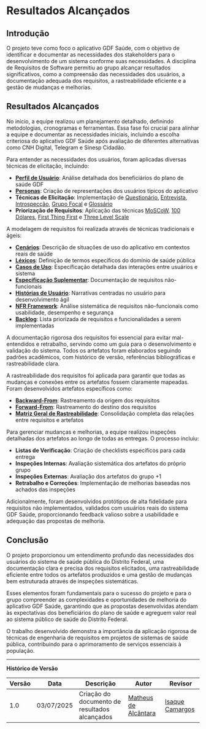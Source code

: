 # Resultados Alcançados

## Introdução

O projeto teve como foco o aplicativo GDF Saúde, com o objetivo de identificar e documentar as necessidades dos stakeholders para o desenvolvimento de um sistema conforme suas necessidades. A disciplina de Requisitos de Software permitiu ao grupo alcançar resultados significativos, como a compreensão das necessidades dos usuários, a documentação adequada dos requisitos, a rastreabilidade eficiente e a gestão de mudanças e melhorias.

## Resultados Alcançados

No início, a equipe realizou um planejamento detalhado, definindo metodologias, cronogramas e ferramentas. Essa fase foi crucial para alinhar a equipe e documentar as necessidades iniciais, incluindo a escolha criteriosa do aplicativo GDF Saúde após avaliação de diferentes alternativas como CNH Digital, Telegram e Sinesp Cidadão.

Para entender as necessidades dos usuários, foram aplicadas diversas técnicas de elicitação, incluindo: <br>
- [**Perfil de Usuário**](../elicitacao/perfil.md): Análise detalhada dos beneficiários do plano de saúde GDF <br>
- [**Personas**](../elicitacao/personas.md): Criação de representações dos usuários típicos do aplicativo <br>
- **Técnicas de Elicitação**: Implementação de [Questionário](../elicitacao/tecnicas/questionario.md), [Entrevista](../elicitacao/tecnicas/entrevista.md), [Introspecção](../elicitacao/tecnicas/introspeccao.md), [Grupo Focal](../elicitacao/tecnicas/grupo_focal.md) e [Glossário](../elicitacao/tecnicas/glossario.md) <br>
- **Priorização de Requisitos**: Aplicação das técnicas [MoSCoW](../elicitacao/priorizacao/moscow.md), [100 Dólares](../elicitacao/priorizacao/dolares100.md), [First Thing First](../elicitacao/priorizacao/first_thing_first.md) e [Three Level Scale](../elicitacao/priorizacao/threeLevelScale.md) <br>

A modelagem de requisitos foi realizada através de técnicas tradicionais e ágeis:
- [**Cenários**](../modelagem/tradicional_final/cenarios.md): Descrição de situações de uso do aplicativo em contextos reais de saúde
- [**Léxicos**](../modelagem/tradicional_final/lexicos.md): Definição de termos específicos do domínio de saúde pública
- [**Casos de Uso**](../modelagem/tradicional_final/casos_de_usos.md): Especificação detalhada das interações entre usuários e sistema
- [**Especificação Suplementar**](../modelagem/tradicional_final/especificacao-suplementar.md): Documentação de requisitos não-funcionais
- [**Histórias de Usuário**](../modelagem/metodos_ageis/historias_todos02.md): Narrativas centradas no usuário para desenvolvimento ágil
- [**NFR Framework**](../modelagem/metodos_ageis/nfr.md): Análise sistemática de requisitos não-funcionais como usabilidade, desempenho e segurança
- [**Backlog**](../modelagem/metodos_ageis/backlog.md): Lista priorizada de requisitos e funcionalidades a serem implementadas

A documentação rigorosa dos requisitos foi essencial para evitar mal-entendidos e retrabalho, servindo como um guia para o desenvolvimento e validação do sistema. Todos os artefatos foram elaborados seguindo padrões acadêmicos, com histórico de versão, referências bibliográficas e rastreabilidade clara.

A rastreabilidade dos requisitos foi aplicada para garantir que todas as mudanças e conexões entre os artefatos fossem claramente mapeadas. Foram desenvolvidos artefatos específicos como:
- [**Backward-From**](../pos-rastreabilidade/backward_from.md): Rastreamento da origem dos requisitos
- [**Forward-From**](../pos-rastreabilidade/forward_from.md): Rastreamento do destino dos requisitos
- [**Matriz Geral de Rastreabilidade**](../pos-rastreabilidade/matriz_geral.md): Consolidação completa das relações entre requisitos e artefatos

Para gerenciar mudanças e melhorias, a equipe realizou inspeções detalhadas dos artefatos ao longo de todas as entregas. O processo incluiu:
- **Listas de Verificação**: Criação de checklists específicos para cada entrega
- **Inspeções Internas**: Avaliação sistemática dos artefatos do próprio grupo
- **Inspeções Externas**: Avaliação dos artefatos do grupo +1
- **Retrabalho e Correções**: Implementação de melhorias baseadas nos achados das inspeções

Adicionalmente, foram desenvolvidos protótipos de alta fidelidade para requisitos não implementados, validados com usuários reais do sistema GDF Saúde, proporcionando feedback valioso sobre a usabilidade e adequação das propostas de melhoria.

## Conclusão

O projeto proporcionou um entendimento profundo das necessidades dos usuários do sistema de saúde pública do Distrito Federal, uma documentação clara e precisa dos requisitos elicitados, uma rastreabilidade eficiente entre todos os artefatos produzidos e uma gestão de mudanças bem estruturada através de inspeções sistemáticas. 

Esses elementos foram fundamentais para o sucesso do projeto e para o grupo compreender as complexidades e oportunidades de melhoria do aplicativo GDF Saúde, garantindo que as propostas desenvolvidas atendam às expectativas dos beneficiários do plano de saúde e agreguem valor real ao sistema público de saúde do Distrito Federal.

O trabalho desenvolvido demonstra a importância da aplicação rigorosa de técnicas de engenharia de requisitos em projetos de sistemas de saúde pública, contribuindo para o aprimoramento de serviços essenciais à população.

---

**Histórico de Versão**

| Versão | Data | Descrição | Autor | Revisor |
|--------|------|-----------|--------|---------|
| 1.0 | 03/07/2025 | Criação do documento de resultados alcançados | [Matheus de Alcântara](https://github.com/matheusdealcantara) | [Isaque Camargos](https://github.com/isaqzin) |
